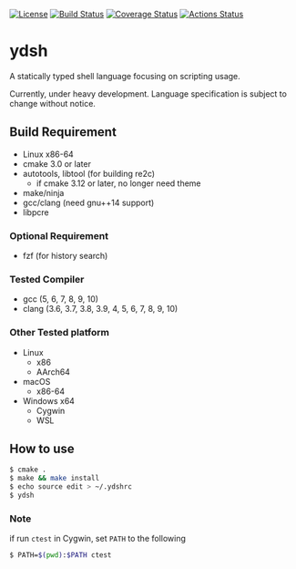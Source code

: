 
[![License](https://img.shields.io/badge/license-Apache%202-blue.svg)](#license)
[![Build Status](https://travis-ci.org/sekiguchi-nagisa/ydsh.svg?branch=master)](https://travis-ci.org/sekiguchi-nagisa/ydsh)
[![Coverage Status](https://coveralls.io/repos/github/sekiguchi-nagisa/ydsh/badge.svg?branch=HEAD)](https://coveralls.io/github/sekiguchi-nagisa/ydsh?branch=HEAD)
[![Actions Status](https://github.com/sekiguchi-nagisa/ydsh/workflows/GitHub%20Actions/badge.svg)](https://github.com/sekiguchi-nagisa/ydsh/actions)

# ydsh
A statically typed shell language focusing on scripting usage.

Currently, under heavy development.
Language specification is subject to change without notice. 

## Build Requirement
* Linux x86-64
* cmake 3.0 or later
* autotools, libtool (for building re2c)
  * if cmake 3.12 or later, no longer need theme
* make/ninja
* gcc/clang (need gnu++14 support)
* libpcre

### Optional Requirement
* fzf (for history search)

### Tested Compiler
* gcc (5, 6, 7, 8, 9, 10)
* clang (3.6, 3.7, 3.8, 3.9, 4, 5, 6, 7, 8, 9, 10)

### Other Tested platform
* Linux
  * x86
  * AArch64
* macOS
  * x86-64
* Windows x64
  * Cygwin
  * WSL

## How to use

```sh
$ cmake .
$ make && make install
$ echo source edit > ~/.ydshrc
$ ydsh
```

### Note
if run ``ctest`` in Cygwin, set ``PATH`` to the following
```sh
$ PATH=$(pwd):$PATH ctest
```
